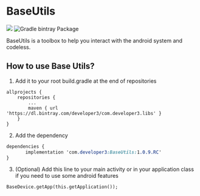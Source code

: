 # BaseUtils
[![](https://jitpack.io/v/MrNinso/BaseUtils.svg)](https://jitpack.io/#MrNinso/BaseUtils)
![Gradle bintray Package](https://github.com/MrNinso/BaseUtils/workflows/Gradle%20bintray%20Package/badge.svg)


BaseUtils is a toolbox to help you interact with the android system and codeless.

## How to use Base Utils?

 1. Add it to your root build.gradle at the end of repositories

````
allprojects {
	repositories {
		...
		maven { url 'https://dl.bintray.com/developer3/com.developer3.libs' }
	}
}
````


 2. Add the dependency
 ````css
dependencies {
		implementation 'com.developer3:BaseUtils:1.0.9.RC'
}
````

3.  (Optional) Add this line to your main activity or in your application class if you need to use some android features

````
BaseDevice.getApp(this.getApplication());
````
